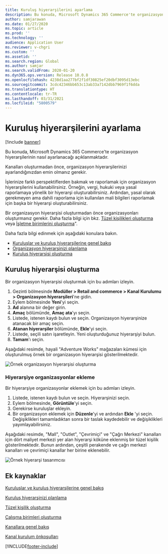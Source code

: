 ```yaml
---
title: Kuruluş hiyerarşilerini ayarlama
description: Bu konuda, Microsoft Dynamics 365 Commerce'te organizasyon hiyerarşilerinin nasıl ayarlanacağı açıklanmaktadır.
author: samjarawan
ms.date: 01/27/2020
ms.topic: article
ms.prod: ''
ms.technology: ''
audience: Application User
ms.reviewer: v-chgri
ms.custom: ''
ms.assetid: ''
ms.search.region: Global
ms.author: samjar
ms.search.validFrom: 2020-01-20
ms.dyn365.ops.version: Release 10.0.8
ms.openlocfilehash: 4238d1aa277bf2f1df30825ef20dbf3095d13ebc
ms.sourcegitcommit: 3cdc42346bb653c13ab33a7142dbb7969f1f6dda
ms.translationtype: HT
ms.contentlocale: tr-TR
ms.lasthandoff: 03/31/2021
ms.locfileid: "5800579"
---
```

# <a name="set-up-organization-hierarchies"></a>Kuruluş hiyerarşilerini ayarlama

[!include [banner](includes/banner.md)]

Bu konuda, Microsoft Dynamics 365 Commerce'te organizasyon hiyerarşilerinin nasıl ayarlanacağı açıklanmaktadır.

Kanalları oluşturmadan önce, organizasyon hiyerarşilerinizi ayarlandığınızdan emin olmanız gerekir.

İşlerinize farklı perspektiflerden bakmak ve raporlamak için organizasyon hiyerarşilerini kullanabilirsiniz. Örneğin, vergi, hukuki veya yasal raporlamaya yönelik bir hiyerarşi oluşturabilirsiniz. Ardından, yasal olarak gerekmeyen ama dahili raporlama için kullanılan mali bilgileri raporlamak için başka bir hiyerarşi oluşturabilirsiniz.

Bir organizasyon hiyerarşisi oluşturmadan önce organizasyonları oluşturmanız gerekir. Daha fazla bilgi için bkz. [Tüzel kişilikleri oluşturma](channels-legal-entities.md) veya [İşletme birimlerini oluşturma](../fin-ops-core/fin-ops/organization-administration/tasks/create-operating-unit.md?toc=/dynamics365/commerce/toc.json)".


Daha fazla bilgi edinmek için aşağıdaki konulara bakın.
- [Kuruluşlar ve kuruluş hiyerarşilerine genel bakış](../fin-ops-core/fin-ops/organization-administration/organizations-organizational-hierarchies.md?toc=/dynamics365/commerce/toc.json)
- [Organizasyon hiyerarşinizi planlama](../fin-ops-core/fin-ops/organization-administration/plan-organizational-hierarchy.md?toc=/dynamics365/commerce/toc.json)
- [Kuruluş hiyerarşisi oluşturma](../fin-ops-core/fin-ops/organization-administration/tasks/create-organization-hierarchy.md?toc=/dynamics365/commerce/toc.json)

## <a name="create-an-organizational-hierarchy"></a>Kuruluş hiyerarşisi oluşturma

Bir organizasyon hiyerarşisi oluşturmak için bu adımları izleyin.

1. Gezinti bölmesinde **Modüller \> Retail and commerce \> Kanal Kurulumu \> Organizasyon hiyerarşileri**'ne gidin.
1. Eylem bölmesinde **Yeni**'yi seçin.
1. **Ad** alanına bir değer girin.
1. **Amaç** bölümünde, **Amaç ata**'yı seçin.
1. Listede, istenen kaydı bulun ve seçin. Organizasyon hiyerarşinize atanacak bir amaç seçin.
1. **Atanan hiyerarşiler** bölümünde, **Ekle**'yi seçin.
1. Listede, seçili satırı işaretleyin. Yeni oluşturduğunuz hiyerarşiyi bulun.
1. **Tamam**'ı seçin.

Aşağıdaki resimde, hayali "Adventure Works" mağazaları kümesi için oluşturulmuş örnek bir organizasyon hiyerarşisi gösterilmektedir.

![Örnek organizasyon hiyerarşisi oluşturma](media/organizational-hierarchies.png)

### <a name="add-organizations-to-a-hierarchy"></a>Hiyerarşiye organizasyonlar ekleme

Bir hiyerarşiye organizasyonlar eklemek için bu adımları izleyin.

1. Listede, istenen kaydı bulun ve seçin. Hiyerarşinizi seçin.
1. Eylem bölmesinde, **Görüntüle**'yi seçin.
1. Gerekirse kuruluşlar ekleyin.
1. Bir organizasyon eklemek için **Düzenle**'yi ve ardından **Ekle** 'yi seçin. Değişiklikleri tamamladıktan sonra bir taslak kaydedebilir ve değişiklikleri yayımlayabilirsiniz.

Aşağıdaki resimde, "Mall", "Outlet", "Çevrimiçi" ve "Çağrı Merkezi" kanalları için dört maliyet merkezi yer alan hiyerarşi köküne eklenmiş bir tüzel kişilik gösterilmektedir. Bunun ardından, çeşitli perakende ve çağrı merkezi kanalları ve çevrimiçi kanallar her birine eklenebilir.

![Örnek hiyerarşi tasarımcısı](media/hierarchy-designer.png)

## <a name="additional-resources"></a>Ek kaynaklar

[Kuruluşlar ve kuruluş hiyerarşilerine genel bakış](../fin-ops-core/fin-ops/organization-administration/organizations-organizational-hierarchies.md?toc=/dynamics365/commerce/toc.json)

[Kuruluş hiyerarşinizi planlama](../fin-ops-core/fin-ops/organization-administration/plan-organizational-hierarchy.md?toc=/dynamics365/commerce/toc.json)

[Tüzel kişilik oluşturma](channels-legal-entities.md)

[Çalışma birimleri oluşturma](../fin-ops-core/fin-ops/organization-administration/tasks/create-operating-unit.md?toc=/dynamics365/commerce/toc.json)

[Kanallara genel bakış](channels-overview.md)

[Kanal kurulum önkoşulları](channels-prerequisites.md)


[!INCLUDE[footer-include](../includes/footer-banner.md)]
